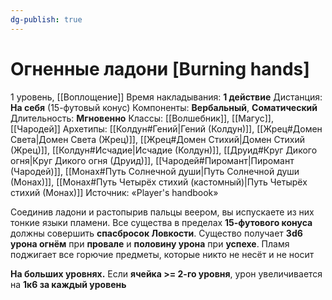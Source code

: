 ```yaml
---
dg-publish: true
---
```

# Огненные ладони [Burning hands]
1 уровень, [[Воплощение]]
Время накладывания: **1 действие**
Дистанция: **На себя** (15-футовый конус)
Компоненты: **Вербальный**, **Соматический**
Длительность: **Мгновенно**
Классы: [[Волшебник]], [[Магус]], [[Чародей]]
Архетипы: [[Колдун#Гений|Гений (Колдун)]], [[Жрец#Домен Света|Домен Света (Жрец)]], [[Жрец#Домен Стихий|Домен Стихий (Жрец)]], [[Колдун#Исчадие|Исчадие (Колдун)]], [[Друид#Круг Дикого огня|Круг Дикого огня (Друид)]], [[Чародей#Пиромант|Пиромант (Чародей)]], [[Монах#Путь Солнечной души|Путь Солнечной души (Монах)]], [[Монах#Путь Четырёх стихий (кастомный)|Путь Четырёх стихий (Монах)]]
Источник: «Player's handbook»

Соединив ладони и растопырив пальцы веером, вы испускаете из них тонкие языки пламени. Все существа в пределах **15-футового конуса** должны совершить **спасбросок Ловкости**. Существо получает **3d6 урона огнём** при **провале** и **половину урона** при **успехе**. Пламя поджигает все горючие предметы, которые никто не несёт и не носит

**На больших уровнях.** Если **ячейка >= 2-го уровня**, урон увеличивается на **1к6 за каждый уровень**
